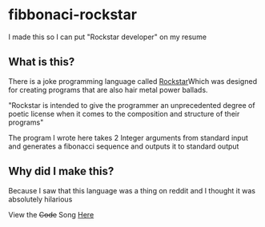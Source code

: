# fibbonaci-rockstar
I made this so I can put "Rockstar developer" on my resume

## What is this?
There is a joke programming language called [Rockstar](https://codewithrockstar.com/)Which was designed for creating programs that are also hair metal power ballads.

"Rockstar is intended to give the programmer an unprecedented degree of poetic license when it comes to the composition and structure of their programs"

The program I wrote here takes 2 Integer arguments from standard input and generates a fibonacci sequence and outputs it to standard output

## Why did I make this?
Because I saw that this language was a thing on reddit and I thought it was absolutely hilarious

View the ~~Code~~ Song [Here](https://github.com/ThatNerdUKnow/fibbonaci-rockstar/blob/main/fibonacci.rock)


